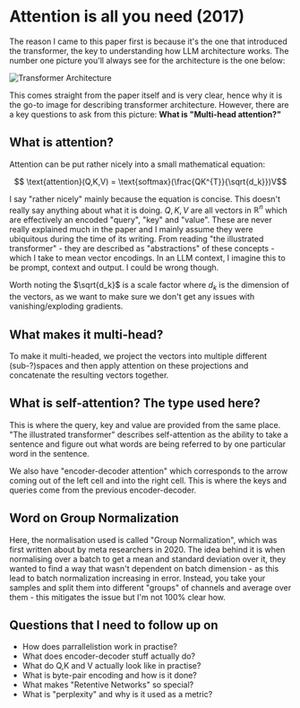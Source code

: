 # Attention is all you need (2017)

The reason I came to this paper first is because it's the one that introduced the transformer, the key to understanding how LLM architecture works. The number one picture you'll always see for the architecture is the one below:

![Transformer Architecture](..\..\..\images\transformer_architecture.png)

This comes straight from the paper itself and is very clear, hence why it is the go-to image for describing transformer architecture. However, there are a key questions to ask from this picture: **What is "Multi-head attention?"**

## What is attention?

Attention can be put rather nicely into a small mathematical equation:

$$ \text{attention}(Q,K,V) = \text{softmax}(\frac{QK^{T}}{\sqrt{d_k}})V$$

I say "rather nicely" mainly because the equation is concise. This doesn't really say anything about what it is doing.
$Q,K,V$ are all vectors in $\mathbb{R}^{n}$ which are effectively an encoded "query", "key" and "value". These are never really explained much in the paper and I mainly assume they were ubiquitous during the time of its writing. From reading "the illustrated transformer" - they are described as "abstractions" of these concepts - which I take to mean vector encodings. In an LLM context, I imagine this to be prompt, context and output. I could be wrong though.

Worth noting the $\sqrt{d_k}$ is a scale factor where $d_k$ is the dimension of the vectors, as we want to make sure we don't get any issues with vanishing/exploding gradients.

## What makes it multi-head?

To make it multi-headed, we project the vectors into multiple different (sub-?)spaces and then apply attention on these projections and concatenate the resulting vectors together.

## What is self-attention? The type used here?

This is where the query, key and value are provided from the same place. "The illustrated transformer" describes self-attention as the ability to take a sentence and figure out what words are being referred to by one particular word in the sentence. 

We also have "encoder-decoder attention" which corresponds to the arrow coming out of the left cell and into the right cell. This is where the keys and queries come from the previous encoder-decoder.

## Word on Group Normalization

Here, the normalisation used is called "Group Normalization", which was first written about by meta researchers in 2020. The idea behind it is when normalising over a batch to get a mean and standard deviation over it, they wanted to find a way that wasn't dependent on batch dimension - as this lead to batch normalization increasing in error. Instead, you take your samples and split them into different "groups" of channels and average over them - this mitigates the issue but I'm not 100% clear how.

## Questions that I need to follow up on

* How does parrallelistion work in practise?
* What does encoder-decoder stuff actually do?
* What do Q,K and V actually look like in practise?
* What is byte-pair encoding and how is it done?
* What makes "Retentive Networks" so special?
* What is "perplexity" and why is it used as a metric?